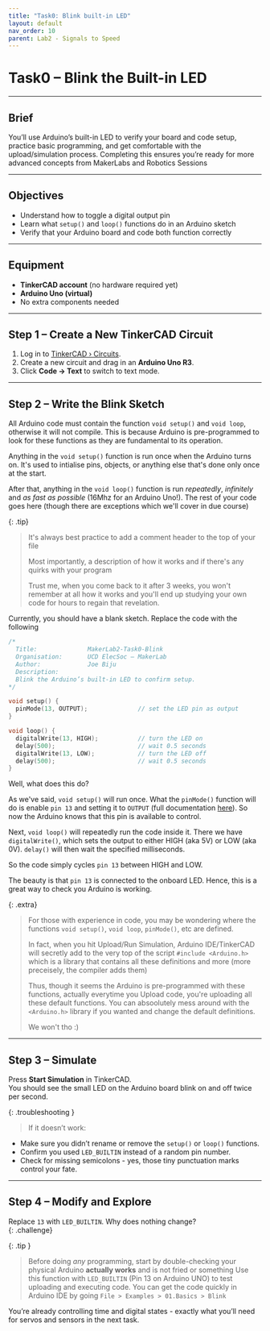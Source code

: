 ```yaml
---
title: "Task0: Blink built-in LED"
layout: default
nav_order: 10
parent: Lab2 - Signals to Speed
---
```


# Task0 – Blink the Built-in LED

---

## Brief
You’ll use Arduino’s built-in LED to verify your board and code setup, practice basic programming, and get comfortable with the upload/simulation process. Completing this ensures you’re ready for more advanced concepts from MakerLabs and Robotics Sessions


---

## Objectives
- Understand how to toggle a digital output pin
- Learn what `setup()` and `loop()` functions do in an Arduino sketch  
- Verify that your Arduino board and code both function correctly  

---

## Equipment
- **TinkerCAD account** (no hardware required yet)  
- **Arduino Uno (virtual)**  
- No extra components needed  

---

## Step 1 – Create a New TinkerCAD Circuit
1. Log in to [TinkerCAD › Circuits](https://www.tinkercad.com/circuits).  
2. Create a new circuit and drag in an **Arduino Uno R3**.  
3. Click **Code → Text** to switch to text mode.  

---

## Step 2 – Write the Blink Sketch

All Arduino code must contain the function `void setup()` and `void loop`, otherwise it will not compile.
This is because Arduino is pre-programmed to look for these functions as they are fundamental to its operation.

Anything in the `void setup()` function is run once when the Arduino turns on. It's used to intialise pins, objects, or anything else that's done only once at the start.

After that, anything in the `void loop()` function is run *repeatedly*, *infinitely* and *as fast as possible* (16Mhz for an Arduino Uno!). The rest of your code goes here (though there are exceptions which we'll cover in due course)

{: .tip}
> It's always best practice to add a comment header to the top of your file
> 
> Most importantly, a description of how it works and if there's any quirks with your program
> 
> Trust me, when you come back to it after 3 weeks, you won't remember at all how it works and you'll end up studying your own code for hours to regain that revelation.

Currently, you should have a blank sketch. Replace the code with the following


```cpp
/*
  Title:              MakerLab2-Task0-Blink
  Organisation:       UCD ElecSoc – MakerLab
  Author:             Joe Biju
  Description:
  Blink the Arduino’s built-in LED to confirm setup.
*/

void setup() {
  pinMode(13, OUTPUT);              // set the LED pin as output
}

void loop() {
  digitalWrite(13, HIGH);           // turn the LED on
  delay(500);                       // wait 0.5 seconds
  digitalWrite(13, LOW);            // turn the LED off
  delay(500);                       // wait 0.5 seconds
}
```

Well, what does this do?

As we've said, `void setup()` will run once. What the `pinMode()` function will do is enable `pin 13` and setting it to `OUTPUT` (full documentation [here](https://docs.arduino.cc/language-reference/en/functions/digital-io/pinMode/)). So now the Arduino knows that this pin is available to control.

Next, `void loop()` will repeatedly run the code inside it. There we have `digitalWrite()`, which sets the output to either HIGH (aka 5V) or LOW (aka 0V). `delay()` will then wait the specified milliseconds.

So the code simply cycles `pin 13` between HIGH and LOW.

The beauty is that `pin 13` is connected to the onboard LED. Hence, this is a great way to check you Arduino is working.

{: .extra}
> For those with experience in code, you may be wondering where the functions `void setup()`, `void loop`, `pinMode()`, etc are defined.
>
> In fact, when you hit Upload/Run Simulation, Arduino IDE/TinkerCAD will secretly add to the very top of the script `#include <Arduino.h>` which is a library that contains all these definitions and more (more preceisely, the compiler adds them)
>
> Thus, though it seems the Arduino is pre-programmed with these functions, actually everytime you Upload code, you're uploading all these default functions. You can absoolutely mess around with the `<Arduino.h>` library if you wanted and change the default definitions.
>
> We won't tho :)

---

## Step 3 – Simulate
Press **Start Simulation** in TinkerCAD.  
You should see the small LED on the Arduino board blink on and off twice per second.  

{: .troubleshooting }
> If it doesn’t work:
- Make sure you didn’t rename or remove the `setup()` or `loop()` functions.  
- Confirm you used `LED_BUILTIN` instead of a random pin number.  
- Check for missing semicolons - yes, those tiny punctuation marks control your fate.  

<!-- The built-in LED on most Arduinos is connected to **digital pin 13**,  so `LED_BUILTIN` and `13` behave identically.
{: .tip} -->
---

## Step 4 – Modify and Explore
Replace `13` with `LED_BUILTIN`. Why does nothing change?  
{: .challenge}

{: .tip }
  > Before doing *any* programming, start by double-checking your physical Arduino **actually works** and is not fried or something
  > Use this function with `LED_BUILTIN` (Pin 13 on Arduino UNO) to test uploading and executing code.
  > You can get the code quickly in Arduino IDE by going `File > Examples > 01.Basics > Blink`

You’re already controlling time and digital states - exactly what you’ll need for servos and sensors in the next task.